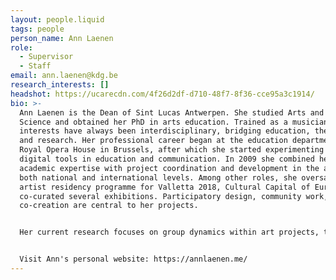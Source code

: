 ```yaml
---
layout: people.liquid
tags: people
person_name: Ann Laenen
role:
  - Supervisor
  - Staff
email: ann.laenen@kdg.be
research_interests: []
headshot: https://ucarecdn.com/4f26d2df-d710-48f7-8f36-cce95a3c1914/
bio: >-
  Ann Laenen is the Dean of Sint Lucas Antwerpen. She studied Arts and Theatre
  Science and obtained her PhD in arts education. Trained as a musician, her
  interests have always been interdisciplinary, bridging education, the arts,
  and research. Her professional career began at the education department of the
  Royal Opera House in Brussels, after which she started experimenting with
  digital tools in education and communication. In 2009 she combined her
  academic expertise with project coordination and development in the arts on
  both national and international levels. Among other roles, she oversaw the
  artist residency programme for Valletta 2018, Cultural Capital of Europe, and
  co-curated several exhibitions. Participatory design, community work, and
  co-creation are central to her projects.


  Her current research focuses on group dynamics within art projects, the role of design thinking in creative processes, and the ethical dimensions of art practice. She is open to working with PhD researchers whose projects connect to these themes, and welcomes proposals that engage with collaborative and interdisciplinary approaches in the arts.


  V﻿isit Ann's personal website: https://annlaenen.me/
---
```

